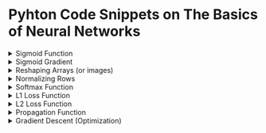 # Pyhton Code Snippets on The Basics of Neural Networks


<details>
<summary>Sigmoid Function</summary>

**Formula:**

<img src="../res/Sigmoid.png" height="30"  />

```python
def sigmoid(x):
    """
    Arguments:
    x -- A scalar, an array or a matrix

    Return:
    result -- sigmoid(x)
    """
    
    result = 1 /( 1 + np.exp(-x) )
    
    return result
```
</details>

[//]: ------------------------------------------------------------------------------

<details>
<summary>Sigmoid Gradient</summary>

**Description:** A function that computes gradients to optimize loss functions using backpropagation

**Formula:**

<img src="../res/SigmoidGradient.png" height="30"  />

```python
    def sigmoid_derivative(x):
    """
    Computes the gradient (also called the slope or derivative) of the sigmoid function with respect to its input x.
    
    Arguments:
    x -- A scalar or numpy array

    Return:
    ds -- Your computed gradient.
    """
    
    s = 1 / (1 + np.exp(-x))
    ds = s * (1 - s)
    
    return ds
```
</details>

[//]: ------------------------------------------------------------------------------

<details>
<summary>Reshaping Arrays (or images)</summary>


```python
    def arr2vec(arr, target):
     """
    Argument:
    image -- a numpy array of shape (length, height, depth)
    
    Returns:
    v -- a vector of shape (length*height*depth, 1)
    """
    
    v = image.reshape(image.shape[0] * image.shape[1] * image.shape[2], 1)
    
    return v
```
</details>

[//]: ------------------------------------------------------------------------------

<details>
<summary>Normalizing Rows</summary>

**Description:** Dividing each row vector of x by its norm.

**Formula:**


<img src="../res/Normalization.png" height="30"  />


```python
 
def normalizeRows(x):
    """
    Argument:
    x -- A numpy matrix of shape (n, m)
    
    Returns:
    x -- The normalized (by row) numpy matrix.
    """
    
    # Finding norms
    x_norm = np.linalg.norm(x, axis=1, keepdims=True)
    
    # Dividing x by its norm
    x = x / x_norm
    
    return x
```
</details>

[//]: ------------------------------------------------------------------------------

<details>
<summary>Softmax Function</summary>

**Description:**  A normalizing function used when the algorithm needs to classify two or more classes

**Formula:**


<img src="../res/Softmax.png" height="30"  />


```python
 def softmax(x):
    """Calculates the softmax for each row of the input x.

    Argument:
    x -- A numpy matrix of shape (n,m)

    Returns:
    s -- A numpy matrix equal to the softmax of x, of shape (n,m)
    """
    
    # Applying exp() element-wise to x
    x_exp = np.exp(x)

    # Creating a vector x_sum that sums each row of x_exp
    x_sum = np.sum(x_exp, axis=1, keepdims=True)
    
    # Computing softmax(x) by dividing x_exp by x_sum.
    # numpy broadcasting will be used automatically.
    s = x_exp / x_sum

    return s
```
</details>

[//]: ------------------------------------------------------------------------------

<details>
<summary>L1 Loss Function</summary>

**Description:**  The loss is used to evaluate the performance of the model. The bigger the loss is, the more different that predictions ( ŷ ) are from the true values ( y ). In deep learning, we use optimization algorithms like Gradient Descent to train the model and to minimize the cost.

**Formula:**


<img src="../res/L1Function.png" height="30"  />


```python
def L1(yhat, y):
    """
    Arguments:
    yhat -- vector of size m (predicted labels)
    y -- vector of size m (true labels)
    
    Returns:
    loss -- the value of the L1 loss function defined above
    """
    
    loss = np.sum(np.abs(y - yhat))
    
    return loss
```
</details>


[//]: ------------------------------------------------------------------------------

<details>
<summary>L2 Loss Function</summary>

**Description:**  The loss is used to evaluate the performance of the model. The bigger the loss is, the more different that predictions ( ŷ ) are from the true values ( y ). In deep learning, we use optimization algorithms like Gradient Descent to train the model and to minimize the cost.

**Formula:**


<img src="../res/L2Function.png" height="30"  />


```python
def L2(yhat, y):
    """
    Arguments:
    yhat -- vector of size m (predicted labels)
    y -- vector of size m (true labels)
    
    Returns:
    loss -- the value of the L2 loss function defined above
    """
    
    loss = np.sum((y - yhat) ** 2)
    
    return loss
```
</details>

[//]: ------------------------------------------------------------------------------

<details>
<summary>Propagation Function</summary>

**Description:**  Doing the "forward" and "backward" propagation steps for learning the parameters

**Formula:**

$$ \frac{\partial J}{\partial w} = \frac{1}{m}X(A-Y)^T$$
$$ \frac{\partial J}{\partial b} = \frac{1}{m} \sum_{i=1}^m (a^{(i)}-y^{(i)})$$


```python
def propagate(w, b, X, Y):
    """
    Implementation of the cost function and its gradient for the propagation

    Arguments:
    w -- weights, a numpy array of size (num_px * num_px * 3, 1)
    b -- bias, a scalar
    X -- data of size (num_px * num_px * 3, number of examples)
    Y -- true "label" vector (containing 0 if non-cat, 1 if cat) of size (1, number of examples)

    Return:
    cost -- negative log-likelihood cost for logistic regression
    dw -- gradient of the loss with respect to w, thus same shape as w
    db -- gradient of the loss with respect to b, thus same shape as b
    
    """
    
    m = X.shape[1]
    
    # FORWARD PROPAGATION (FROM X TO COST)
    
    # computing activation
    A = sigmoid( np.dot(w.T, X) + b ) 
    
    # computing cost
    cost = - np.sum( Y * np.log(A) + (1-Y) * np.log(1 - A) ) / m 
    
    # BACKWARD PROPAGATION (TO FIND GRAD)
    
    dw = (np.dot(X,(A-Y).T))/m
    db = np.sum(A-Y)/m
    
    grads = {"dw": dw,
             "db": db}
    
    return grads, cost
```
</details>


[//]: ------------------------------------------------------------------------------

<details>
<summary>Gradient Descent (Optimization)</summary>

**Description:**  The goal is to learn $w$ and $b$ by minimizing the cost function $J$. For a parameter $\theta$

**Formula:**

$$ \omega  = \omega  - \alpha \text{ } d\omega $$

Where $\alpha$ is the learning rate

```python
def optimize(w, b, X, Y, num_iterations, learning_rate, print_cost = False):
    """
    This function optimizes w and b by running a gradient descent algorithm
    
    Arguments:
    w -- weights, a numpy array of size (num_px * num_px * 3, 1)
    b -- bias, a scalar
    X -- data of shape (num_px * num_px * 3, number of examples)
    Y -- true "label" vector (containing 0 if non-cat, 1 if cat), of shape (1, number of examples)
    num_iterations -- number of iterations of the optimization loop
    learning_rate -- learning rate of the gradient descent update rule
    print_cost -- True to print the loss every 100 steps
    
    Returns:
    params -- dictionary containing the weights w and bias b
    grads -- dictionary containing the gradients of the weights and bias with respect to the cost function
    costs -- list of all the costs computed during the optimization, this will be used to plot the learning curve.
    """
    
    costs = []
    
    for i in range(num_iterations):
        
        
        # Cost and gradient calculation
        grads, cost = propagate(w, b, X, Y)
        
        # Retrieve derivatives from grads
        dw = grads["dw"]
        db = grads["db"]
        
        # update rule
        w = w - learning_rate*dw
        b = b - learning_rate*db
        
        # Record the costs
        if i % 100 == 0:
            costs.append(cost)
        
        # Print the cost every 100 training iterations (optional)
        if print_cost and i % 100 == 0:
            print ("Cost after iteration %i: %f" %(i, cost))
    
    params = {"w": w,
              "b": b}
    
    grads = {"dw": dw,
             "db": db}
    
    return params, grads, costs
```
</details>